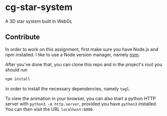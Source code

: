# cg-star-system
A 3D star system built in WebGL

## Contribute
In order to work on this assignment, first make sure you have Node.js and npm 
installed. I like to use a Node version manager, namely 
[nvm](https://github.com/nvm-sh/nvm#intro).

After you've done that, you can clone this repo and in the project's root you
should run

```bash
npm install
```

in order to install the necessary dependencies, namely `twgl`.

To view the animation in your browser, you can also start a python HTTP server 
with `python3 -m http.server`, provided you have `python3` installed. You can
then visit the URL `localhost:8000`.

